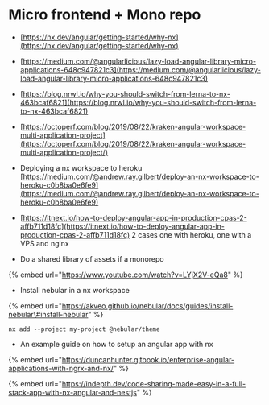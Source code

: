 # Micro frontend + Mono repo

* [https://nx.dev/angular/getting-started/why-nx](https://nx.dev/angular/getting-started/why-nx)
* [https://medium.com/@angularlicious/lazy-load-angular-library-micro-applications-648c947821c3](https://medium.com/@angularlicious/lazy-load-angular-library-micro-applications-648c947821c3)
* [https://blog.nrwl.io/why-you-should-switch-from-lerna-to-nx-463bcaf6821](https://blog.nrwl.io/why-you-should-switch-from-lerna-to-nx-463bcaf6821)
* [https://octoperf.com/blog/2019/08/22/kraken-angular-workspace-multi-application-project](https://octoperf.com/blog/2019/08/22/kraken-angular-workspace-multi-application-project/)
* Deploying a nx workspace to heroku [https://medium.com/@andrew.ray.gilbert/deploy-an-nx-workspace-to-heroku-c0b8ba0e6fe9](https://medium.com/@andrew.ray.gilbert/deploy-an-nx-workspace-to-heroku-c0b8ba0e6fe9)
* [https://itnext.io/how-to-deploy-angular-app-in-production-cpas-2-affb711d18fc](https://itnext.io/how-to-deploy-angular-app-in-production-cpas-2-affb711d18fc) 2 cases one with heroku, one with a VPS and nginx





* Do a shared library of assets if a monorepo 

{% embed url="https://www.youtube.com/watch?v=LYjX2V-eQa8" %}

* Install nebular in a nx workspace 

{% embed url="https://akveo.github.io/nebular/docs/guides/install-nebular\#install-nebular" %}

`nx add --project my-project @nebular/theme`

* An example guide on how to setup an angular app with nx

{% embed url="https://duncanhunter.gitbook.io/enterprise-angular-applications-with-ngrx-and-nx/" %}

{% embed url="https://indepth.dev/code-sharing-made-easy-in-a-full-stack-app-with-nx-angular-and-nestjs" %}







